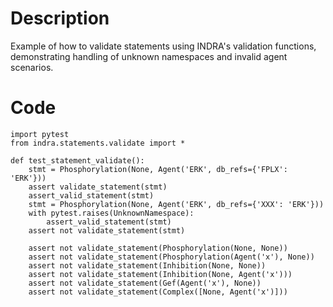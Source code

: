 # Description
Example of how to validate statements using INDRA's validation functions, demonstrating handling of unknown namespaces and invalid agent scenarios.

# Code
```
import pytest
from indra.statements.validate import *

def test_statement_validate():
    stmt = Phosphorylation(None, Agent('ERK', db_refs={'FPLX': 'ERK'}))
    assert validate_statement(stmt)
    assert_valid_statement(stmt)
    stmt = Phosphorylation(None, Agent('ERK', db_refs={'XXX': 'ERK'}))
    with pytest.raises(UnknownNamespace):
        assert_valid_statement(stmt)
    assert not validate_statement(stmt)

    assert not validate_statement(Phosphorylation(None, None))
    assert not validate_statement(Phosphorylation(Agent('x'), None))
    assert not validate_statement(Inhibition(None, None))
    assert not validate_statement(Inhibition(None, Agent('x')))
    assert not validate_statement(Gef(Agent('x'), None))
    assert not validate_statement(Complex([None, Agent('x')]))

```
